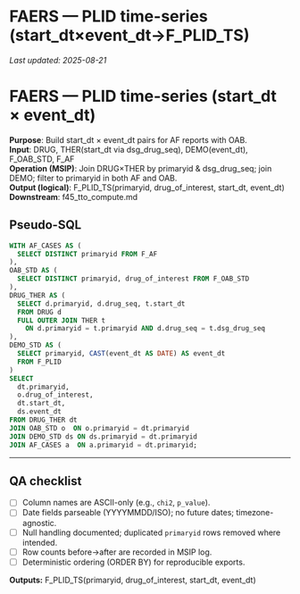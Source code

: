 # FAERS — PLID time-series (start_dt×event_dt→F_PLID_TS)

_Last updated: 2025-08-21_

# FAERS — PLID time-series (start_dt × event_dt)

**Purpose**: Build start_dt × event_dt pairs for AF reports with OAB.  
**Input**: DRUG, THER(start_dt via dsg_drug_seq), DEMO(event_dt), F_OAB_STD, F_AF  
**Operation (MSIP)**: Join DRUG×THER by primaryid & dsg_drug_seq; join DEMO; filter to primaryid in both AF and OAB.  
**Output (logical)**: F_PLID_TS(primaryid, drug_of_interest, start_dt, event_dt)  
**Downstream**: f45_tto_compute.md

## Pseudo-SQL
```sql
WITH AF_CASES AS (
  SELECT DISTINCT primaryid FROM F_AF
),
OAB_STD AS (
  SELECT DISTINCT primaryid, drug_of_interest FROM F_OAB_STD
),
DRUG_THER AS (
  SELECT d.primaryid, d.drug_seq, t.start_dt
  FROM DRUG d
  FULL OUTER JOIN THER t
    ON d.primaryid = t.primaryid AND d.drug_seq = t.dsg_drug_seq
),
DEMO_STD AS (
  SELECT primaryid, CAST(event_dt AS DATE) AS event_dt
  FROM F_PLID
)
SELECT
  dt.primaryid,
  o.drug_of_interest,
  dt.start_dt,
  ds.event_dt
FROM DRUG_THER dt
JOIN OAB_STD o  ON o.primaryid = dt.primaryid
JOIN DEMO_STD ds ON ds.primaryid = dt.primaryid
JOIN AF_CASES a  ON a.primaryid = dt.primaryid;

```

---
## QA checklist
- [ ] Column names are ASCII-only (e.g., `chi2`, `p_value`).
- [ ] Date fields parseable (YYYYMMDD/ISO); no future dates; timezone-agnostic.
- [ ] Null handling documented; duplicated `primaryid` rows removed where intended.
- [ ] Row counts before→after are recorded in MSIP log.
- [ ] Deterministic ordering (ORDER BY) for reproducible exports.

**Outputs:** F_PLID_TS(primaryid, drug_of_interest, start_dt, event_dt)
